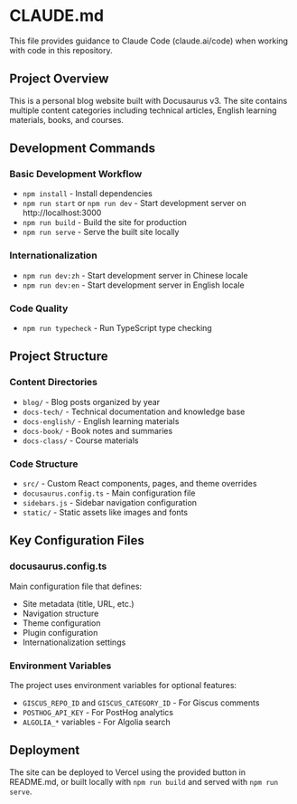 # CLAUDE.md

This file provides guidance to Claude Code (claude.ai/code) when working with code in this repository.

## Project Overview

This is a personal blog website built with Docusaurus v3. The site contains multiple content categories including technical articles, English learning materials, books, and courses.

## Development Commands

### Basic Development Workflow
- `npm install` - Install dependencies
- `npm run start` or `npm run dev` - Start development server on http://localhost:3000
- `npm run build` - Build the site for production
- `npm run serve` - Serve the built site locally

### Internationalization
- `npm run dev:zh` - Start development server in Chinese locale
- `npm run dev:en` - Start development server in English locale

### Code Quality
- `npm run typecheck` - Run TypeScript type checking

## Project Structure

### Content Directories
- `blog/` - Blog posts organized by year
- `docs-tech/` - Technical documentation and knowledge base
- `docs-english/` - English learning materials
- `docs-book/` - Book notes and summaries
- `docs-class/` - Course materials

### Code Structure
- `src/` - Custom React components, pages, and theme overrides
- `docusaurus.config.ts` - Main configuration file
- `sidebars.js` - Sidebar navigation configuration
- `static/` - Static assets like images and fonts

## Key Configuration Files

### docusaurus.config.ts
Main configuration file that defines:
- Site metadata (title, URL, etc.)
- Navigation structure
- Theme configuration
- Plugin configuration
- Internationalization settings

### Environment Variables
The project uses environment variables for optional features:
- `GISCUS_REPO_ID` and `GISCUS_CATEGORY_ID` - For Giscus comments
- `POSTHOG_API_KEY` - For PostHog analytics
- `ALGOLIA_*` variables - For Algolia search

## Deployment
The site can be deployed to Vercel using the provided button in README.md, or built locally with `npm run build` and served with `npm run serve`.